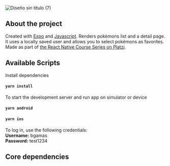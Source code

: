 ![Diseño sin título (7)](https://user-images.githubusercontent.com/67404147/180567263-8b883286-4408-420c-9eee-961ab72deb45.png)



## About the project

Created with [Expo](https://expo.dev/) and [Javascript](https://www.typescriptlang.org). Renders pokémons list and a detail page. It uses a locally saved user and allows you to select pokémons as favorites. Made as part of [the React Native Course Series on Platzi](https://platzi.com/cursos/react-native-formularios-almacenamiento/).

## Available Scripts

Install dependencies

#### `yarn install`

To start the development server and run app on simulator or device

#### `yarn android`

#### `yarn ios`

To log in, use the following credentials:  
**Username:** bgamas  
**Password:** test1234

## Core dependencies
